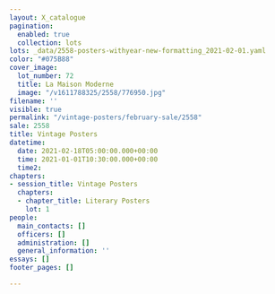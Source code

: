 ```yaml
---
layout: X_catalogue
pagination: 
  enabled: true
  collection: lots
lots: _data/2558-posters-withyear-new-formatting_2021-02-01.yaml
color: "#075B88"
cover_image:
  lot_number: 72
  title: La Maison Moderne
  image: "/v1611788325/2558/776950.jpg"
filename: ''
visible: true
permalink: "/vintage-posters/february-sale/2558"
sale: 2558
title: Vintage Posters
datetime:
  date: 2021-02-18T05:00:00.000+00:00
  time: 2021-01-01T10:30:00.000+00:00
  time2: 
chapters:
- session_title: Vintage Posters
  chapters:
  - chapter_title: Literary Posters
    lot: 1
people:
  main_contacts: []
  officers: []
  administration: []
  general_information: ''
essays: []
footer_pages: []

---
```

